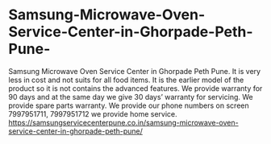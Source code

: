 # Samsung-Microwave-Oven-Service-Center-in-Ghorpade-Peth-Pune-
 Samsung Microwave Oven Service Center in Ghorpade Peth Pune. It is very less in cost and not suits for all food items. It is the earlier model of the product so it is not contains the advanced features. We provide warranty for 90 days and at the same day we give 30 days’ warranty for servicing. We provide spare parts warranty. We provide our phone numbers on screen 7997951711, 7997951712 we provide home service. https://samsungservicecenterpune.co.in/samsung-microwave-oven-service-center-in-ghorpade-peth-pune/
